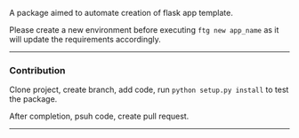 
A package aimed to automate creation of flask app template.

Please create a new environment before executing `ftg new app_name` as it will update the requirements accordingly.

---

### Contribution

Clone project, create branch, add code, run `python setup.py install` to test the package.

After completion, psuh code, create pull request.

---
